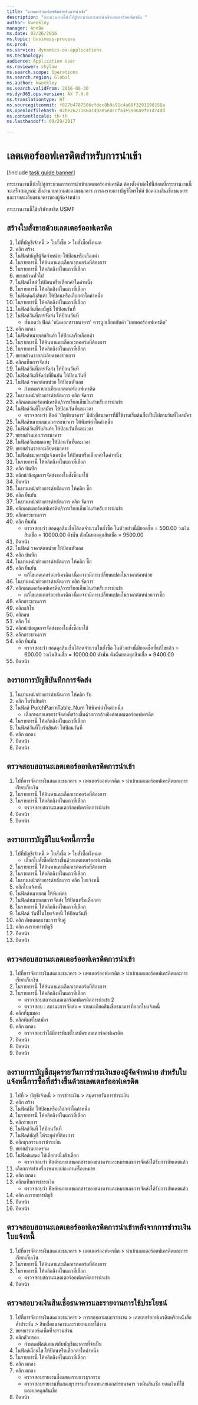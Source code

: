 ```yaml
--- 
title: "เลตเตอร์ออฟเครดิตสำหรับการนำเข้า"
description: "กระบวนงานนี้นำไปสู่กระบวนการการนำเข้าเลตเตอร์ออฟเครดิต "
author: kweekley
manager: AnnBe
ms.date: 02/26/2016
ms.topic: business-process
ms.prod: 
ms.service: dynamics-ax-applications
ms.technology: 
audience: Application User
ms.reviewer: shylaw
ms.search.scope: Operations
ms.search.region: Global
ms.author: kweekley
ms.search.validFrom: 2016-06-30
ms.dyn365.ops.version: AX 7.0.0
ms.translationtype: HT
ms.sourcegitcommit: f827b4787506cfdec8b9a91c4a68f3293190158a
ms.openlocfilehash: 02be2627186a149a05eaccfa3e5906a9fe1d74dd
ms.contentlocale: th-th
ms.lasthandoff: 09/29/2017

---
```

# <a name="import-a-letter-of-credit"></a>เลตเตอร์ออฟเครดิตสำหรับการนำเข้า

[!include [task guide banner](../../includes/task-guide-banner.md)]

กระบวนงานนี้นำไปสู่กระบวนการการนำเข้าเลตเตอร์ออฟเครดิต  ต้องตั้งค่าต่อไปนี้ก่อนที่กระบวนงานนี้จะเสร็จสมบูรณ์: สิ่งอำนวยความสะดวกธนาคาร การลงรายการบัญชีโพรไฟล์ ข้อตกลงสินเชื่อธนาคารและรายละเอียดธนาคารของผู้จัดจำหน่าย

กระบวนงานนี้ใช้บริษัทสาธิต USMF


## <a name="create-a-purchase-order-with-letter-of-credit"></a>สร้างใบสั่งขายด้วยเลตเตอร์ออฟเครดิต
1. ไปที่บัญชีเจ้าหนี้ > ใบสั่งซื้อ > ใบสั่งซื้อทั้งหมด
2. คลิก สร้าง
3. ในฟิลด์บัญชีผู้จัดจำหน่าย ให้ป้อนหรือเลือกค่า
4. ในรายการนี้ ให้ค้นหาและเลือกเรกคอร์ดที่ต้องการ
5. ในรายการนี้ ให้คลิกลิงค์ในแถวที่เลือก
6. ขยายส่วนทั่วไป
7. ในฟิลด์ไซต์ ให้ป้อนหรือเลือกค่าใดค่าหนึ่ง
8. ในรายการนี้ ให้คลิกลิงค์ในแถวที่เลือก
9. ในฟิลด์คลังสินค้า ให้ป้อนหรือเลือกค่าใดค่าหนึ่ง
10. ในรายการนี้ ให้คลิกลิงค์ในแถวที่เลือก
11. ในฟิลด์วันที่ลงบัญชี ให้ป้อนวันที่
12. ในฟิลด์วันที่การจัดส่ง ให้ป้อนวันที่
    * สังเกตว่า ฟิลด์ 'ชนิดเอกสารธนาคาร' ควรถูกเลือกกับค่า 'เลตเตอร์ออฟเครดิต'  
13. คลิก ตกลง
14. ในฟิลด์หมายเลขสินค้า ให้ป้อนหรือเลือกค่า
15. ในรายการนี้ ให้ค้นหาและเลือกเรกคอร์ดที่ต้องการ
16. ในรายการนี้ ให้คลิกลิงค์ในแถวที่เลือก
17. ขยายส่วนรายละเอียดของรายการ
18. คลิกแท็บการจัดส่ง
19. ในฟิลด์วันที่การจัดส่ง ให้ป้อนวันที่
20. ในฟิลด์วันที่จัดส่งที่ยืนยัน ให้ป้อนวันที่
21. ในฟิลด์ ราคาต่อหน่วย ให้ป้อนตัวเลข
    * กำหนดรายละเอียดเลตเตอร์ออฟเครดิต  
22. ในบานหน้าต่างการดำเนินการ คลิก จัดการ
23. คลิกเลตเตอร์ออฟเครดิต/การเรียกเก็บเงินสำหรับการนำเข้า
24. ในฟิลด์วันที่ใบสมัคร ให้ป้อนวันที่และเวลา
    * ตรวจสอบว่า ฟิลด์ 'บัญชีธนาคาร' มีบัญชีธนาคารที่มีใช้งานเริ่มต้นซึ่งเป็นไปตามวันที่ใบสมัคร  
25. ในฟิลด์หมายเลขเอกสารธนาคาร ให้พิมพ์ค่าใดค่าหนึ่ง
26. ในฟิลด์วันที่รับสินค้า ให้ป้อนวันที่และเวลา
27. ขยายส่วนเอกสารธนาคาร
28. ในฟิลด์วันหมดอายุ ให้ป้อนวันที่และเวลา
29. ขยายส่วนรายละเอียดธนาคาร
30. ในฟิลด์ธนาคารผู้แจ้งเครดิต ให้ป้อนหรือเลือกค่าใดค่าหนึ่ง
31. ในรายการนี้ ให้คลิกลิงค์ในแถวที่เลือก
32. คลิก บันทึก
33. คลิกนำข้อมูลการจัดส่งของใบสั่งซื้อมาใช้
34. ปิดหน้า
35. ในบานหน้าต่างการดำเนินการ ให้คลิก ซื้อ
36. คลิก ยืนยัน
37. ในบานหน้าต่างการดำเนินการ คลิก จัดการ
38. คลิกเลตเตอร์ออฟเครดิต/การเรียกเก็บเงินสำหรับการนำเข้า
39. คลิกกระบวนการ
40. คลิก ยืนยัน
    * ตรวจสอบว่า ยอดดุลสินเชื่อได้ลดจำนวนใบสั่งซื้อ   ในตัวอย่างนี้มียอดซื้อ = 500.00 วงเงินสินเชื่อ = 10000.00 ดังนั้น ดังนั้นยอดดุลสินเชื่อ = 9500.00  
41. ปิดหน้า
42. ในฟิลด์ ราคาต่อหน่วย ให้ป้อนตัวเลข
43. คลิก บันทึก
44. ในบานหน้าต่างการดำเนินการ ให้คลิก ซื้อ
45. คลิก ยืนยัน
    * แก้ไขเลตเตอร์ออฟเครดิต เนื่องจากมีการเปลี่ยนแปลงในราคาต่อหน่วย  
46. ในบานหน้าต่างการดำเนินการ คลิก จัดการ
47. คลิกเลตเตอร์ออฟเครดิต/การเรียกเก็บเงินสำหรับการนำเข้า
    * แก้ไขเลตเตอร์ออฟเครดิต เนื่องจากมีการเปลี่ยนแปลงในราคาต่อหน่วยการซื้อ  
48. คลิกกระบวนการ
49. คลิกแก้ไข
50. คลิกลบ
51. คลิก ใช่
52. คลิกนำข้อมูลการจัดส่งของใบสั่งซื้อมาใช้
53. คลิกกระบวนการ
54. คลิก ยืนยัน
    * ตรวจสอบว่า ยอดดุลสินเชื่อได้ลดจำนวนใบสั่งซื้อ   ในตัวอย่างนี้มียอดซื้อที่แก้ไขแล้ว = 600.00 วงเงินสินเชื่อ = 10000.00 ดังนั้น ดังนั้นยอดดุลสินเชื่อ = 9400.00  
55. ปิดหน้า

## <a name="post-packing-slip"></a>ลงรายการบัญชีบันทึกการจัดส่ง
1. ในบานหน้าต่างการดำเนินการ ให้คลิก รับ
2. คลิก ใบรับสินค้า
3. ในฟิลด์ PurchParmTable_Num ให้พิมพ์ค่าใดค่าหนึ่ง
    * เลือกหมายเลขการจัดส่งที่สร้างขึ้นด้วยการอ้างอิงต่อเลตเตอร์ออฟเครดิต  
4. ในรายการนี้ ให้คลิกลิงค์ในแถวที่เลือก
5. ในฟิลด์วันที่ใบรับสินค้า ให้ป้อนวันที่
6. คลิก ตกลง
7. ปิดหน้า
8. ปิดหน้า

## <a name="verify-import-letter-of-credit-status"></a>ตรวจสอบสถานะเลตเตอร์ออฟเครดิตการนำเข้า
1. ไปที่การจัดการเงินสดและธนาคาร > เลตเตอร์ออฟเครดิต > นำเข้าเลตเตอร์ออฟเครดิตและการเรียกเก็บเงิน
2. ในรายการนี้ ให้ค้นหาและเลือกเรกคอร์ดที่ต้องการ
3. ในรายการนี้ ให้คลิกลิงค์ในแถวที่เลือก
    * ตรวจสอบสถานะเลตเตอร์ออฟเครดิตการนำเข้า  
4. ปิดหน้า
5. ปิดหน้า

## <a name="post-purchase-invoice"></a>ลงรายการบัญชีใบแจ้งหนี้การซื้อ
1. ไปที่บัญชีเจ้าหนี้ > ใบสั่งซื้อ > ใบสั่งซื้อทั้งหมด
    * เลือกใบสั่งซื้อที่สร้างขึ้นด้วยเลตเตอร์ออฟเครดิต  
2. ในรายการนี้ ให้ค้นหาและเลือกเรกคอร์ดที่ต้องการ
3. ในรายการนี้ ให้คลิกลิงค์ในแถวที่เลือก
4. ในบานหน้าต่างการดำเนินการ คลิก ใบแจ้งหนี้
5. คลิกใบแจ้งหนี้
6. ในฟิลด์หมายเลข ให้พิมพ์ค่า
7. ในฟิลด์หมายเลขการจัดส่ง ให้ป้อนหรือเลือกค่า
8. ในรายการนี้ ให้คลิกลิงค์ในแถวที่เลือก
9. ในฟิลด์ วันที่ในใบแจ้งหนี้ ให้ป้อนวันที่
10. คลิก อัพเดตสถานะการจับคู่
11. คลิก ลงรายการบัญชี
12. ปิดหน้า
13. ปิดหน้า

## <a name="verify-import-letter-of-credit-status"></a>ตรวจสอบสถานะเลตเตอร์ออฟเครดิตการนำเข้า
1. ไปที่การจัดการเงินสดและธนาคาร > เลตเตอร์ออฟเครดิต > นำเข้าเลตเตอร์ออฟเครดิตและการเรียกเก็บเงิน
2. ในรายการนี้ ให้ค้นหาและเลือกเรกคอร์ดที่ต้องการ
3. ในรายการนี้ ให้คลิกลิงค์ในแถวที่เลือก
    * ตรวจสอบสถานะเลตเตอร์ออฟเครดิตการนำเข้า 2  
    * ตรวจสอบ :  สถานะการจัดส่ง = รายละเอียดสินเชื่อธนาคารที่ออกใบแจ้งหนี้  
4. คลิกที่มุมมอง
5. คลิกพิมพ์ใบสมัคร
6. คลิก ตกลง
    * ตรวจสอบว่าได้มีการพิมพ์ใบสมัครเลตเตอร์ออฟเครดิต  
7. ปิดหน้า
8. ปิดหน้า
9. ปิดหน้า

## <a name="post-vendor-payment-journal-for-the-created-purchase-invoice-with-letter-of-credit"></a>ลงรายการบัญชีสมุดรายวันการชำระเงินของผู้จัดจำหน่าย สำหรับใบแจ้งหนี้การซื้อที่สร้างขึ้นด้วยเลตเตอร์ออฟเครดิต
1. ไปที่ > บัญชีเจ้าหนี้ > การชำระเงิน > สมุดรายวันการชำระเงิน
2. คลิก สร้าง
3. ในฟิลด์ชื่อ ให้ป้อนหรือเลือกค่าใดค่าหนึ่ง
4. ในรายการนี้ ให้คลิกลิงค์ในแถวที่เลือก
5. คลิกรายการ
6. ในฟิลด์วันที่ ให้ป้อนวันที่
7. ในฟิลด์บัญชี ให้ระบุค่าที่ต้องการ
8. คลิกธุรกรรมการชำระเงิน
9. ขยายส่วนยอดรวม
10. ในฟิลด์แสดง ให้เลือกหนึ่งตัวเลือก
    * ตรวจสอบว่า ฟิลด์หมายเลขเอกสารของธนาคารและหมายเลขการจัดส่งได้รับการอัพเดตแล้ว  
11. เลือกการทำเครื่องหมายกล่องกาเครื่องหมาย
12. คลิก ตกลง
13. คลิกแท็บการชำระเงิน
    * ตรวจสอบว่า ฟิลด์หมายเลขเอกสารของธนาคารและหมายเลขการจัดส่งได้รับการอัพเดตแล้ว  
14. คลิก ลงรายการบัญชี
15. ปิดหน้า
16. ปิดหน้า

## <a name="verify-import-letter-of-credit-status-after-invoice-paid"></a>ตรวจสอบสถานะเลตเตอร์ออฟเครดิตการนำเข้าหลังจากการชำระเงินใบแจ้งหนี้
1. ไปที่การจัดการเงินสดและธนาคาร > เลตเตอร์ออฟเครดิต > นำเข้าเลตเตอร์ออฟเครดิตและการเรียกเก็บเงิน
2. ในรายการนี้ ให้ค้นหาและเลือกเรกคอร์ดที่ต้องการ
3. ในรายการนี้ ให้คลิกลิงค์ในแถวที่เลือก
    * ตรวจสอบสถานะเลตเตอร์ออฟเครดิตการนำเข้า   
4. ปิดหน้า

## <a name="verify-the-bank-facility-limit-and-utilization-report"></a>ตรวจสอบวงเงินสินเชื่อธนาคารและรายงานการใช้ประโยชน์
1. ไปที่การจัดการเงินสดและธนาคาร > การสอบถามและรายงาน > เลตเตอร์ออฟเครดิตหรือหนังสือค้ำประกัน > สินเชื่อธนาคารและรายงานการใช้งาน
2. ขยายเรกคอร์ดเพื่อที่จะรวมส่วน
3. คลิกตัวกรอง 
    * กำหนดฟิลด์เกณฑ์กับบัญชีธนาคารที่จำเป็น  
4. ในฟิลด์เงื่อนไข ให้ป้อนหรือเลือกค่าใดค่าหนึ่ง
5. ในรายการนี้ ให้คลิกลิงค์ในแถวที่เลือก
6. คลิก ตกลง
7. คลิก ตกลง
    * ตรวจสอบรายงานซึ่งแสดงรายการธุรกรรม  
    * ตรวจสอบรายงานที่แสดงธุรกรรมกับหมายเลขเอกสารธนาคาร วงเงินสินเชื่อ ยอดเงินที่ใช้ และยอดดุลสินเชื่อ  
8. ปิดหน้า


